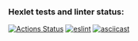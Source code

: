 ### Hexlet tests and linter status:
[![Actions Status](https://github.com/Eudgene/frontend-project-lvl2/workflows/hexlet-check/badge.svg)](https://github.com/Eudgene/frontend-project-lvl2/actions)
[![_eslint_](https://github.com/Eudgene/frontend-project-lvl2/actions/workflows/eslint_.yml/badge.svg)](https://github.com/Eudgene/frontend-project-lvl2/actions/workflows/eslint_.yml)
[![asciicast](https://asciinema.org/a/nuAoW8F3i3JQALKnkbpoEtMKk.svg)](https://asciinema.org/a/nuAoW8F3i3JQALKnkbpoEtMKk)